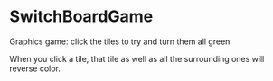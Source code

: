 SwitchBoardGame
===============

Graphics game: click the tiles to try and turn them all green.

When you click a tile, that tile as well as all the surrounding ones will reverse color.
